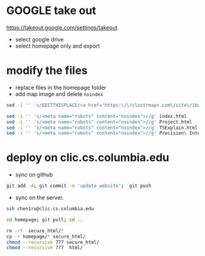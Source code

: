 # GOOGLE take out 

https://takeout.google.com/settings/takeout

- select google drive
- select homepage only and export

# modify the files 
- replace files in the homepage folder
- add map image and delete `noindex`

```bash
sed -i '' 's/EDITTHISPLACE/<a href="https:\/\/clustrmaps.com\/site\/1bwc8"  title="Visit tracker"><img src="https:\/\/www.clustrmaps.com\/map_v2.png?d=KsmYlrZjZoOFkZQbaRUASTztAvL9_2OmjD38hI8orEI&cl=ffffff"\/><\/a>/g' index.html

sed -i '' 's/<meta name="robots" content="noindex">//g' index.html
sed -i '' 's/<meta name="robots" content="noindex">//g' Project.html
sed -i '' 's/<meta name="robots" content="noindex">//g' TSExplain.html
sed -i '' 's/<meta name="robots" content="noindex">//g' Precision\ Interface.html

```

# deploy on clic.cs.columbia.edu

- sync on github
```bash
git add -A; git commit -m 'update website';  git push
```
- sync on the server.
```bash
ssh chen1ru@clic.cs.columbia.edu
```
```bash
cd homepage; git pull; cd ..
```

```bash
rm -rf  secure_html/*
cp -r homepage/* secure_html/
chmod --recursive 777 secure_html/
chmod --recursive 777  html/
```
